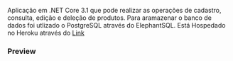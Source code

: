 Aplicação em .NET Core 3.1 que pode realizar as operações de cadastro, consulta, edição e deleção de produtos.
Para aramazenar o banco de dados foi utlizado o PostgreSQL através do ElephantSQL.
Está Hospedado no Heroku através do <a href="https://sistema-produtos-net-core.herokuapp.com">Link<a/> 


<h3>Preview</h3>
